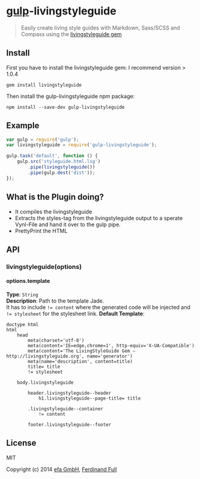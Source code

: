 # [gulp](http://gulpjs.com)-livingstyleguide

> Easily create living style guides with Markdown, Sass/SCSS and Compass using the [livingstyleguide gem](https://github.com/hagenburger/livingstyleguide)


## Install

First you have to install the livingstyleguide gem:
I recommend version > 1.0.4

```
gem install livingstyleguide
```

Then install the gulp-livingstyleguide npm package:

```
npm install --save-dev gulp-livingstyleguide
```


## Example

```js
var gulp = require('gulp');
var livingstyleguide = require('gulp-livingstyleguide');

gulp.task('default', function () {
	gulp.src('styleguide.html.lsg')
		.pipe(livingstyleguide())
		.pipe(gulp.dest('dist'));
});
```

## What is the Plugin doing?

- It compiles the livingstyleguide
- Extracts the styles-tag from the livingstyleguide output to a sperate Vynl-File and hand it over to the gulp pipe.
- PrettyPrint the HTML

## API

### livingstyleguide(options)

#### options.template

**Type**: `String`  
**Description**: Path to the template Jade.  
It has to include `!= content` where the generated code will be injected and `!= stylesheet` for the stylesheet link.
**Default Template**:
```jade
doctype html
html
	head
		meta(charset='utf-8')
		meta(content='IE=edge,chrome=1', http-equiv='X-UA-Compatible')
		meta(content='The LivingStyleGuide Gem – http://livingstyleguide.org', name='generator')
		meta(name='description', content=title)
		title= title
		!= stylesheet

	body.livingstyleguide

		header.livingstyleguide--header
			h1.livingstyleguide--page-title= title

		.livingstyleguide--container
			!= content

		footer.livingstyleguide--footer
```



## License

MIT

Copyright (c) 2014 [efa GmbH](http://efa-gmbh.com/), [Ferdinand Full](https://github.com/medialwerk)
